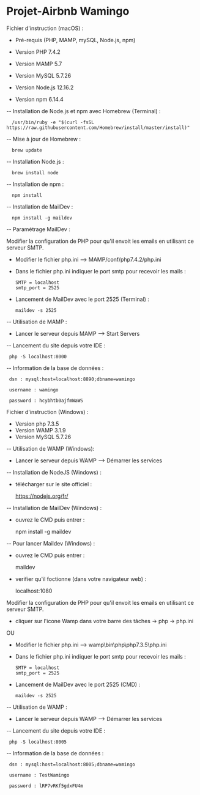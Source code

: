 # Projet-Airbnb Wamingo

Fichier d'instruction (macOS) :

- Pré-requis (PHP, MAMP, mySQL, Node.js, npm)

- Version PHP 7.4.2
- Version MAMP 5.7
- Version MySQL 5.7.26
- Version Node.js 12.16.2
- Version npm 6.14.4

-- Installation de Node.js et npm avec Homebrew (Terminal) :

      /usr/bin/ruby -e "$(curl -fsSL https://raw.githubusercontent.com/Homebrew/install/master/install)"
      
-- Mise à jour de Homebrew :
      
      brew update
      
-- Installation Node.js :

      brew install node
      
-- Installation de npm :

      npm install
   
-- Installation de MailDev :

      npm install -g maildev

-- Paramétrage MailDev :

Modifier la configuration de PHP pour qu'il envoit les emails en utilisant ce serveur SMTP.
    
- Modifier le fichier php.ini --> MAMP/conf/php7.4.2/php.ini

- Dans le fichier php.ini indiquer le port smtp pour recevoir les mails :

      SMTP = localhost
      smtp_port = 2525

- Lancement de MailDev avec le port 2525 (Terminal) :

      maildev -s 2525
       
-- Utilisation de MAMP :

- Lancer le serveur depuis MAMP --> Start Servers

-- Lancement du site depuis votre IDE :

     php -S localhost:8000
      
-- Information de la base de données : 

     dsn : mysql:host=localhost:8890;dbname=wamingo
 
     username : wamingo 
 
     password : hcybhtb0ajfmWaWS
     
     
Fichier d'instruction (Windows) :

- Version php 7.3.5
- Version WAMP 3.1.9
- Version MySQL 5.7.26

-- Utilisation de WAMP (Windows):

- Lancer le serveur depuis WAMP --> Démarrer les services

-- Installation de NodeJS (Windows) :

- télécharger sur le site officiel :

    https://nodejs.org/fr/
   
-- Installation de MailDev (Windows) :

- ouvrez le CMD puis entrer :

    npm install -g maildev

-- Pour lancer Maildev (Windows) :

- ouvrez le CMD puis entrer :

    maildev

- verifier qu'il foctionne (dans votre navigateur web) :

    localhost:1080

Modifier la configuration de PHP pour qu'il envoit les emails en utilisant ce serveur SMTP.
    
- cliquer sur l'icone Wamp dans votre barre des tâches -> php -> php.ini

OU 

- Modifier le fichier php.ini --> wamp\bin\php\php7.3.5\php.ini


- Dans le fichier php.ini indiquer le port smtp pour recevoir les mails :

      SMTP = localhost
      smtp_port = 2525

- Lancement de MailDev avec le port 2525 (CMD) :

      maildev -s 2525
       
-- Utilisation de WAMP :

- Lancer le serveur depuis WAMP --> Démarrer les services

-- Lancement du site depuis votre IDE :

     php -S localhost:8005
      
-- Information de la base de données : 

     dsn : mysql:host=localhost:8005;dbname=wamingo
 
     username : TestWamingo 
 
     password : lRP7vRKf5gdxFU4m
 
 



